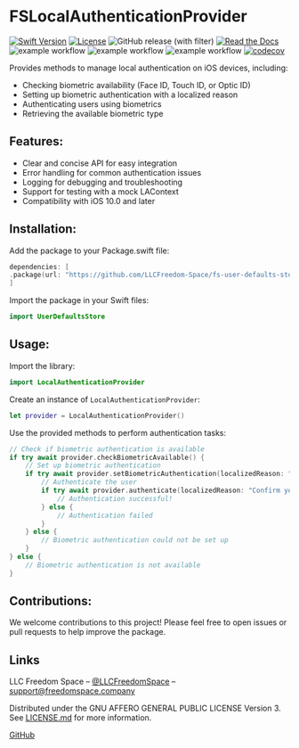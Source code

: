 # FSLocalAuthenticationProvider

[![Swift Version][swift-image]][swift-url]
[![License][license-image]][license-url]
![GitHub release (with filter)](https://img.shields.io/github/v/release/LLCFreedom-Space/fs-local-authentication-provider)
[![Read the Docs](https://readthedocs.org/projects/docs/badge/?version=latest)](https://llcfreedom-space.github.io/fs-local-authentication-provider/)
![example workflow](https://github.com/LLCFreedom-Space/fs-local-authentication-provider/actions/workflows/docc.yml/badge.svg?branch=main)
![example workflow](https://github.com/LLCFreedom-Space/fs-local-authentication-provider/actions/workflows/lint.yml/badge.svg?branch=main)
![example workflow](https://github.com/LLCFreedom-Space/fs-local-authentication-provider/actions/workflows/test.yml/badge.svg?branch=main)
[![codecov](https://codecov.io/github/LLCFreedom-Space/fs-local-authentication-provider/graph/badge.svg?token=2EUIA4OGS9)](https://codecov.io/github/LLCFreedom-Space/fs-local-authentication-provider)

Provides methods to manage local authentication on iOS devices, including:

* Checking biometric availability (Face ID, Touch ID, or Optic ID)
* Setting up biometric authentication with a localized reason
* Authenticating users using biometrics
* Retrieving the available biometric type

## Features:

* Clear and concise API for easy integration
* Error handling for common authentication issues
* Logging for debugging and troubleshooting
* Support for testing with a mock LAContext
* Compatibility with iOS 10.0 and later

## Installation:

Add the package to your Package.swift file:
```swift
dependencies: [
.package(url: "https://github.com/LLCFreedom-Space/fs-user-defaults-store", from: "1.0.0")
]
```
Import the package in your Swift files:
```swift
import UserDefaultsStore
```

## Usage:

Import the library:
```swift
import LocalAuthenticationProvider
```
Create an instance of `LocalAuthenticationProvider`:
```swift
let provider = LocalAuthenticationProvider()
```
Use the provided methods to perform authentication tasks:
```swift
// Check if biometric authentication is available
if try await provider.checkBiometricAvailable() {
    // Set up biometric authentication
    if try await provider.setBiometricAuthentication(localizedReason: "Authenticate to access your data") {
        // Authenticate the user
        if try await provider.authenticate(localizedReason: "Confirm your identity") {
            // Authentication successful!
        } else {
            // Authentication failed
        }
    } else {
        // Biometric authentication could not be set up
    }
} else {
    // Biometric authentication is not available
}
```

## Contributions:

We welcome contributions to this project! Please feel free to open issues or pull requests to help improve the package.

## Links

LLC Freedom Space – [@LLCFreedomSpace](https://twitter.com/llcfreedomspace) – [support@freedomspace.company](mailto:support@freedomspace.company)

Distributed under the GNU AFFERO GENERAL PUBLIC LICENSE Version 3. See [LICENSE.md][license-url] for more information.

[GitHub](https://github.com/LLCFreedom-Space)

[swift-image]:https://img.shields.io/badge/swift-5.8-orange.svg
[swift-url]: https://swift.org/
[license-image]: https://img.shields.io/badge/License-GPLv3-blue.svg
[license-url]: LICENSE

